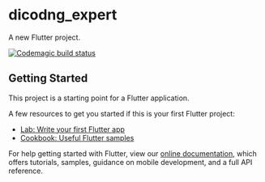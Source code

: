 # dicodng_expert

A new Flutter project.

[![Codemagic build status](https://api.codemagic.io/apps/62c022ab1d85011fdcbf0707/62c022ab1d85011fdcbf0706/status_badge.svg)](https://codemagic.io/apps/62c022ab1d85011fdcbf0707/62c022ab1d85011fdcbf0706/latest_build)


## Getting Started

This project is a starting point for a Flutter application.

A few resources to get you started if this is your first Flutter project:

- [Lab: Write your first Flutter app](https://flutter.dev/docs/get-started/codelab)
- [Cookbook: Useful Flutter samples](https://flutter.dev/docs/cookbook)

For help getting started with Flutter, view our
[online documentation](https://flutter.dev/docs), which offers tutorials,
samples, guidance on mobile development, and a full API reference.
